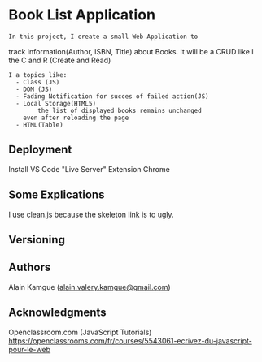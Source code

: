 # Book List Application

    In this project, I create a small Web Application to

track information(Author, ISBN, Title) about Books.
It will be a CRUD like I the C and R (Create and Read)

    I a topics like:
      - Class (JS)
      - DOM (JS)
      - Fading Notification for succes of failed action(JS)
      - Local Storage(HTML5)
            the list of displayed books remains unchanged
        even after reloading the page
      - HTML(Table)

## Deployment

Install
VS Code
"Live Server" Extension
Chrome

## Some Explications

I use clean.js because the skeleton link is to ugly.

## Versioning

## Authors

Alain Kamgue (alain.valery.kamgue@gmail.com)

## Acknowledgments

Openclassroom.com (JavaScript Tutorials)
https://openclassrooms.com/fr/courses/5543061-ecrivez-du-javascript-pour-le-web
